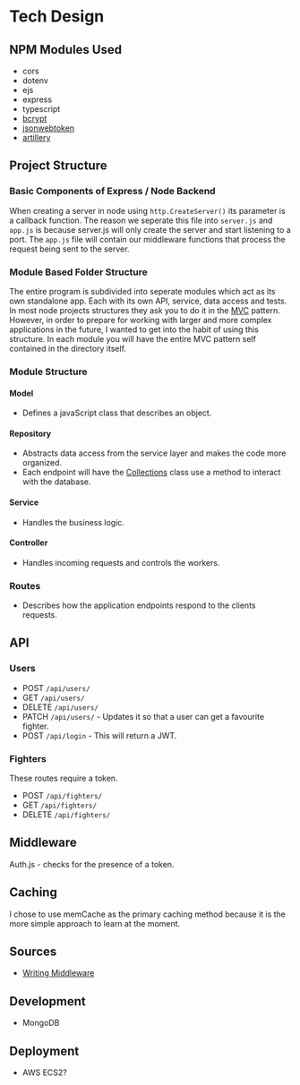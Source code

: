 # Tech Design

## NPM Modules Used

- cors
- dotenv
- ejs
- express
- typescript
- [bcrypt](https://www.npmjs.com/package/bcrypt)
- [jsonwebtoken](https://www.npmjs.com/package/jsonwebtoken)
- [artillery]()

## Project Structure

### Basic Components of Express / Node Backend

When creating a server in node using `http.CreateServer()` its parameter is a callback function.
The reason we seperate this file into `server.js` and `app.js` is because server.js will only create the server and start listening to a port.
The `app.js` file will contain our middleware functions that process the request being sent to the server.

### Module Based Folder Structure

The entire program is subdivided into seperate modules which act as its own standalone app. Each with its own API, service, data access and tests.
In most node projects structures they ask you to do it in the [MVC](https://developer.mozilla.org/en-US/docs/Glossary/MVC) pattern.
However, in order to prepare for working with larger and more complex applications in the future, I wanted to get into the habit of using this structure.
In each module you will have the entire MVC pattern self contained in the directory itself.

### Module Structure

#### Model

- Defines a javaScript class that describes an object.

#### Repository

- Abstracts data access from the service layer and makes the code more organized.
- Each endpoint will have the [Collections](https://mongodb.github.io/node-mongodb-native/api-generated/collection.html) class use a method to interact with the database.

#### Service

- Handles the business logic.

#### Controller

- Handles incoming requests and controls the workers.

### Routes

- Describes how the application endpoints respond to the clients requests.

## API

### Users

- POST `/api/users/`
- GET `/api/users/`
- DELETE `/api/users/`
- PATCH `/api/users/` - Updates it so that a user can get a favourite fighter.
- POST `/api/login` - This will return a JWT.

### Fighters

These routes require a token.

- POST `/api/fighters/`
- GET `/api/fighters/`
- DELETE `/api/fighters/`

## Middleware

Auth.js - checks for the presence of a token.

## Caching

I chose to use memCache as the primary caching method because it is the more simple approach to learn at the moment.

## Sources

- [Writing Middleware](https://expressjs.com/en/guide/writing-middleware.html)

## Development

- MongoDB

## Deployment

- AWS ECS2?
